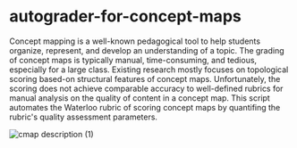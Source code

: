 # autograder-for-concept-maps


Concept mapping is a well-known pedagogical tool to help students organize, represent, and develop an understanding of a topic. The grading of concept maps is typically manual, time-consuming, and tedious, especially for a large class. Existing research mostly focuses on topological scoring based-on structural features of concept maps. Unfortunately, the scoring does not achieve comparable accuracy to well-defined rubrics for manual analysis on the quality of content in a concept map. This script automates the Waterloo rubric of scoring concept maps by quantifing the rubric's quality assessment parameters.

![cmap description (1)](https://user-images.githubusercontent.com/46453776/124151309-69b33580-da60-11eb-9813-bbf78a67338e.png)
